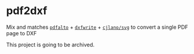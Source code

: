 # pdf2dxf

Mix and matches [`pdfalto`](https://github.com/kermitt2/pdfalto) + [`dxfwrite`](https://pypi.org/project/dxfwrite/) + [`cjlano/svg`](https://github.com/cjlano/svg) to convert a single PDF page to DXF

This project is going to be archived.

